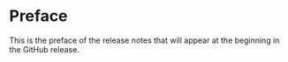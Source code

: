 # Preface

This is the preface of the release notes that will appear at the beginning in the GitHub release.
